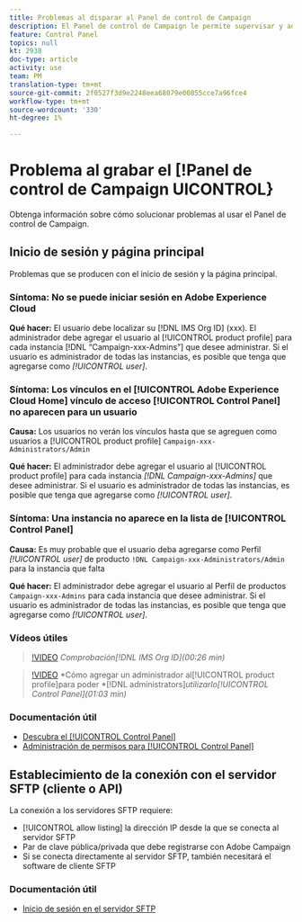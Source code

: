 ```yaml
---
title: Problemas al disparar al Panel de control de Campaign
description: El Panel de control de Campaign le permite supervisar y administrar su almacenamiento SFTP por instancia y direcciones IP de lista de permitidos.
feature: Control Panel
topics: null
kt: 2938
doc-type: article
activity: use
team: PM
translation-type: tm+mt
source-git-commit: 2f0527f3d9e2248eea68079e00855cce7a96fce4
workflow-type: tm+mt
source-wordcount: '330'
ht-degree: 1%

---
```



# Problema al grabar el [!Panel de control de Campaign UICONTROL}

Obtenga información sobre cómo solucionar problemas al usar el Panel de control de Campaign.

## Inicio de sesión y página principal

Problemas que se producen con el inicio de sesión y la página principal.

### Síntoma: No se puede iniciar sesión en Adobe Experience Cloud

**Qué hacer:**
El usuario debe localizar su [!DNL IMS Org ID] (xxx). El administrador debe agregar el usuario al [!UICONTROL product profile] para cada instancia [!DNL “Campaign-xxx-Admins”] que desee administrar. Si el usuario es administrador de todas las instancias, es posible que tenga que agregarse como *[!UICONTROL user]*.

### Síntoma: Los vínculos en el [!UICONTROL Adobe Experience Cloud Home] vínculo de acceso [!UICONTROL Control Panel] no aparecen para un usuario

**Causa:**
Los usuarios no verán los vínculos hasta que se agreguen como usuarios a [!UICONTROL product profile] `Campaign-xxx-Administrators/Admin`

**Qué hacer:**
El administrador debe agregar el usuario al [!UICONTROL product profile] para cada instancia *[!DNL Campaign-xxx-Admins]* que desee administrar. Si el usuario es administrador de todas las instancias, es posible que tenga que agregarse como *[!UICONTROL user]*.

### Síntoma: Una instancia no aparece en la lista de [!UICONTROL Control Panel]

**Causa:**
Es muy probable que el usuario deba agregarse como Perfil *[!UICONTROL user]* de producto `!DNL Campaign-xxx-Administrators/Admin` para la instancia que falta

**Qué hacer:**
El administrador debe agregar el usuario al Perfil de productos `Campaign-xxx-Admins` para cada instancia que desee administrar. Si el usuario es administrador de todas las instancias, es posible que tenga que agregarse como *[!UICONTROL user]*.

### Vídeos útiles

>[!VIDEO](https://video.tv.adobe.com/v/27183?quality=12)
*Comprobación[!DNL IMS Org ID](00:26 min)*

>[!VIDEO](https://video.tv.adobe.com/v/27147?quality=12)
*Cómo agregar un administrador al[!UICONTROL product profile]para poder *[!DNL administrators]*utilizarlo[!UICONTROL Control Panel](01:03 min)*

### Documentación útil

* [Descubra el [!UICONTROL Control Panel]](https://helpx.adobe.com/campaign/kb/control-panel-overview.html)
* [Administración de permisos para [!UICONTROL Control Panel]](https://helpx.adobe.com/campaign/kb/control-panel-access.html)

## Establecimiento de la conexión con el servidor SFTP (cliente o API)

La conexión a los servidores SFTP requiere:

* [!UICONTROL allow listing] la dirección IP desde la que se conecta al servidor SFTP
* Par de clave pública/privada que debe registrarse con Adobe Campaign
* Si se conecta directamente al servidor SFTP, también necesitará el software de cliente SFTP

### Documentación útil

* [Inicio de sesión en el servidor SFTP](https://helpx.adobe.com/campaign/kb/control-panel-sftp.html#LoggingintoyourSFTPserver)

